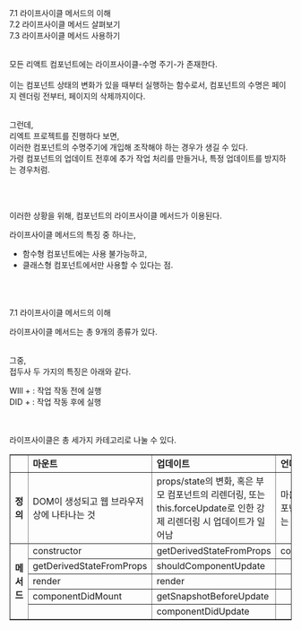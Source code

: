 7.1 라이프사이클 메서드의 이해 <br/>
7.2 라이프사이클 메서드 살펴보기 <br/>
7.3 라이프사이클 메서드 사용하기<br/>

<br/>
모든 리액트 컴포넌트에는 라이프사이클-수명 주기-가 존재한다.
<br/><br/>
이는 컴포넌트 상태의 변화가 있을 때부터 실행하는 함수로서,
컴포넌트의 수명은 페이지 렌더링 전부터, 페이지의 삭제까지이다.
<br/><br/>


그런데, <br/>
리엑트 프로젝트를 진행하다 보면, <br/>
이러한 컴포넌트의 수명주기에 개입해 조작해야 하는 경우가 생길 수 있다. <br/>
가령 컴포넌트의 업데이트 전후에 추가 작업 처리를 만들거나, 특정 업데이트를 방지하는 경우처럼.<br/>

<br/><br/>

이러한 상황을 위해, 컴포넌트의 라이프사이클 메서드가 이용된다.<br/>

라이프사이클 메서드의 특징 중 하나는, <br/>
- 함수형 컴포넌트에는 사용 불가능하고, <br/>
- 클래스형 컴포넌트에서만 사용할 수 있다는 점.<br/>

<br/><br/><br/>
7.1 라이프사이클 메서드의 이해

라이프사이클 메서드는 총 9개의 종류가 있다.<br/>
<br/>

그중, <br/>
접두사 두 가지의 특징은 아래와 같다.<br/>

WIll + : 작업 작동 전에 실행<br/>
DID + : 작업 작동 후에 실행

<br/><br/>
라이프사이클은 총 세가지 카테고리로 나눌 수 있다.


<table style="border-collapse: collapse; width: 100%;" border="1" data-ke-align="alignLeft">
<tbody>
<tr>
<td colspan="2" rowspan="1">
<div><span><span>​</span></span></div>
</td>
<td colspan="1" rowspan="1">
<div><span><span><b>마운트</b></span></span></div>
</td>
<td colspan="1" rowspan="1">
<div><span><span><b>업데이트</b></span></span></div>
</td>
<td colspan="2" rowspan="1">
<div><span><span><b>언마운트</b></span></span></div>
</td>
</tr>
<tr>
<td colspan="2" rowspan="1">
<div><span><span><b>정의</b></span></span></div>
</td>
<td colspan="1" rowspan="1">
<div><span><span>DOM이 생성되고 웹 브라우저 상에 나타나는 것</span></span></div>
</td>
<td colspan="1" rowspan="1">
<div><span><span>props/state의 변화, 혹은 부모 컴포넌트의 리렌더링, 또는 this.forceUpdate로 인한 강제 리렌더링 시 업데이트가 일어남</span></span></div>
</td>
<td colspan="2" rowspan="1">
<div><span><span>마운트의 반대과정이다. 컴포넌트를 DOM에서 제거하는 것</span></span></div>
</td>
</tr>
<tr>

</tr>
<tr>
<td colspan="2" rowspan="5">
<div><span><span><b>메서드</b></span></span></div>
</td>
<td colspan="1" rowspan="1">
<div><span><span>constructor</span></span></div>
</td>
<td colspan="1" rowspan="1">
<div><span><span>getDerivedStateFromProps</span></span></div>
</td>
<td colspan="2" rowspan="1">
<div><span><span>componentWillUnmount</span></span></div>
</td>
</tr>
<tr>
<td colspan="1" rowspan="1">
<div><span><span>getDerivedStateFromProps</span></span></div>
</td>
<td colspan="1" rowspan="1">
<div><span><span>shouldComponentUpdate</span></span></div>
</td>
<td colspan="2" rowspan="1">
<div><span><span>​</span></span></div>
</td>
</tr>
<tr>
<td colspan="1" rowspan="1">
<div><span><span>render</span></span></div>
</td>
<td colspan="1" rowspan="1">
<div><span><span>render</span></span></div>
</td>
<td colspan="2" rowspan="1">
<div><span><span>​</span></span></div>
</td>
</tr>
<tr>
<td colspan="1" rowspan="1">
<div><span><span>componentDidMount</span></span></div>
</td>
<td colspan="1" rowspan="1">
<div><span><span>getSnapshotBeforeUpdate</span></span></div>
</td>
<td colspan="2" rowspan="1">
<div><span><span>​</span></span></div>
</td>
</tr>
<tr>
<td colspan="1" rowspan="1">
<div><span><span>​</span></span></div>
</td>
<td colspan="1" rowspan="1">
<div><span><span>componentDidUpdate</span></span></div>
</td>
<td colspan="2" rowspan="1">
<div><span><span>​</span></span></div>
</td>
</tr>
</tbody>
</table>




